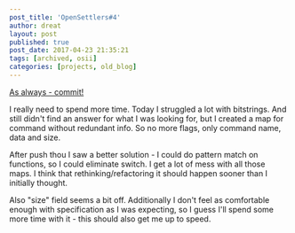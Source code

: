 ```yaml
---
post_title: 'OpenSettlers#4'
author: dreat
layout: post
published: true
post_date: 2017-04-23 21:35:21
tags: [archived, osii]
categories: [projects, old_blog]
---
```

<a href="https://github.com/Dreat/OpenSettlersII/commit/41929f3570c3c4450d5ffef3a5d824d103b8f606">As always - commit!</a>

I really need to spend more time. Today I struggled a lot with bitstrings. And still didn't find an answer for what I was looking for, but I created a map for command without redundant info. So no more flags, only command name, data and size.

After push thou I saw a better solution - I could do pattern match on functions, so I could eliminate switch. I get a lot of mess with all those maps. I think that rethinking/refactoring it should happen sooner than I initially thought.

Also "size" field seems a bit off. Additionally I don't feel as comfortable enough with specification as I was expecting, so I guess I'll spend some more time with it - this should also get me up to speed.
